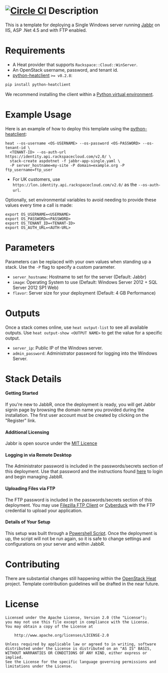 [![Circle CI](https://circleci.com/gh/rackspace-orchestration-templates/jabbr-single/tree/master.png?style=shield)](https://circleci.com/gh/rackspace-orchestration-templates/jabbr-single)
Description
===========

This is a template for deploying a Single Windows server running [Jabbr](http://about.jabbr.net/) on IIS,
ASP .Net 4.5 and with FTP enabled.

Requirements
============
* A Heat provider that supports `Rackspace::Cloud::WinServer`.
* An OpenStack username, password, and tenant id.
* [python-heatclient](https://github.com/openstack/python-heatclient)
`>= v0.2.8`:

```bash
pip install python-heatclient
```

We recommend installing the client within a [Python virtual
environment](http://www.virtualenv.org/).

Example Usage
=============
Here is an example of how to deploy this template using the
[python-heatclient](https://github.com/openstack/python-heatclient):

```
heat --os-username <OS-USERNAME> --os-password <OS-PASSWORD> --os-tenant-id \
  <TENANT-ID> --os-auth-url https://identity.api.rackspacecloud.com/v2.0/ \
  stack-create aspdotnet -f jabbr-app-single.yaml \
  -P server_hostname=my-site -P domain=example.org -P ftp_username=ftp_user
```

* For UK customers, use `https://lon.identity.api.rackspacecloud.com/v2.0/` as
the `--os-auth-url`.

Optionally, set environmental variables to avoid needing to provide these
values every time a call is made:

```
export OS_USERNAME=<USERNAME>
export OS_PASSWORD=<PASSWORD>
export OS_TENANT_ID=<TENANT-ID>
export OS_AUTH_URL=<AUTH-URL>
```

Parameters
==========
Parameters can be replaced with your own values when standing up a stack. Use
the `-P` flag to specify a custom parameter.

* `server_hostname`: Hostname to set for the server (Default: Jabbr)
* `image`: Operating System to use (Default: Windows Server 2012 + SQL Server 2012 SP1 Web)
* `flavor`: Server size for your deployment (Default: 4 GB Performance)

Outputs
=======
Once a stack comes online, use `heat output-list` to see all available outputs.
Use `heat output-show <OUTPUT NAME>` to get the value for a specific output.

* `server_ip`: Public IP of the Windows server.
* `admin_password`: Administrator password for logging into the Windows Server.

Stack Details
=============
#### Getting Started
If you're new to JabbR, once the deployment is ready, you will get Jabbr
signin page by browsing the domain name you provided during the
installation. The first user account must be created by clicking on the
"Register" link.

#### Additional Licensing
Jabbr is open source under the [MIT
Licence](https://github.com/JabbR/JabbR/blob/master/LICENSE.md)

#### Logging in via Remote Desktop
The Administrator password is included in the passwords/secrets section
of this deployment. Use that password and the instructions found
[here](http://www.rackspace.com/knowledge_center/article/logging-in-to-your-server-via-rdp-windows)
to login and begin managing JabbR.

#### Uploading Files via FTP
The FTP password is included in the passwords/secrets section
of this deployment. You may use [Filezilla FTP Client](https://filezilla-project.org/)
or [Cyberduck](http://cyberduck.io/) with the FTP credential to upload your application.

#### Details of Your Setup
This setup was built through a [Powershell
Script](http://technet.microsoft.com/en-us/scriptcenter/dd742419.aspx).
Once the deployment is up, the script will not be run again, so it is
safe to change settings and configurations on your server and within
JabbR.

Contributing
============
There are substantial changes still happening within the [OpenStack
Heat](https://wiki.openstack.org/wiki/Heat) project. Template contribution
guidelines will be drafted in the near future.

License
=======
```
Licensed under the Apache License, Version 2.0 (the "License");
you may not use this file except in compliance with the License.
You may obtain a copy of the License at

    http://www.apache.org/licenses/LICENSE-2.0

Unless required by applicable law or agreed to in writing, software
distributed under the License is distributed on an "AS IS" BASIS,
WITHOUT WARRANTIES OR CONDITIONS OF ANY KIND, either express or implied.
See the License for the specific language governing permissions and
limitations under the License.
```
